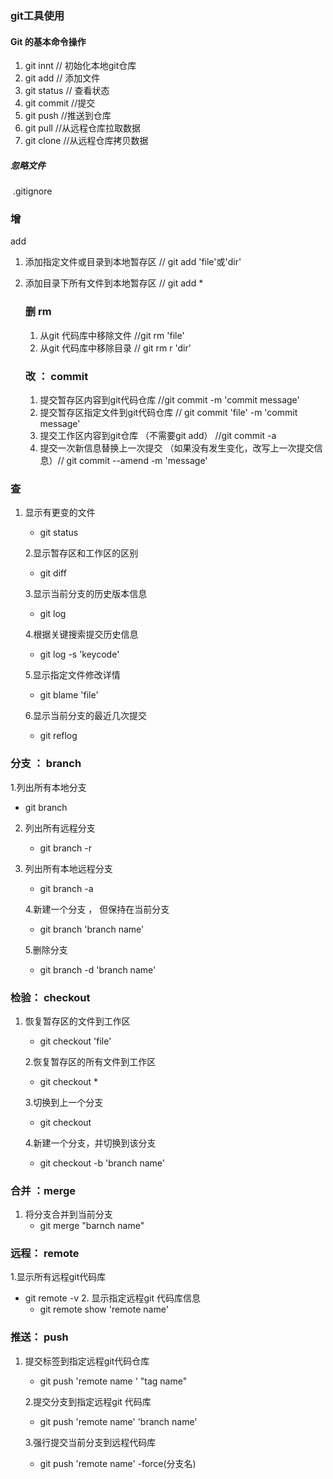 ### git工具使用



#### Git 的基本命令操作

1.  git innt // 初始化本地git仓库
2. git add <file> // 添加文件
3. git status // 查看状态
4. git commit //提交
5. git push  //推送到仓库
6. git pull   //从远程仓库拉取数据
7. git clone //从远程仓库拷贝数据

##### 忽略文件

​	.gitignore

### 增

 add

 1. 添加指定文件或目录到本地暂存区  // git add 'file'或'dir'

 2. 添加目录下所有文件到本地暂存区 // git add *

    ### 删 rm

    1. 从git 代码库中移除文件  //git rm 'file'
    2. 从git 代码库中移除目录 // git rm r 'dir'

    ### 改 ： commit

    1. 提交暂存区内容到git代码仓库 //git commit -m 'commit message'
    2. 提交暂存区指定文件到git代码仓库 // git commit 'file' -m 'commit message'
    3. 提交工作区内容到git仓库 （不需要git add） //git commit -a
    4. 提交一次新信息替换上一次提交 （如果没有发生变化，改写上一次提交信息）// git commit --amend -m 'message'

    

### 查

1. 显示有更变的文件 

   * git status

   2.显示暂存区和工作区的区别

   * git diff 

   3.显示当前分支的历史版本信息

   * git log 

   4.根据关键搜索提交历史信息

   * git log -s 'keycode'

   5.显示指定文件修改详情

   * git blame 'file'

   6.显示当前分支的最近几次提交

   * git reflog

### 分支 ： branch

1.列出所有本地分支

* git branch

2. 列出所有远程分支
   * git branch -r 

3. 列出所有本地远程分支

   * git branch -a

   4.新建一个分支 ， 但保持在当前分支

   * git branch 'branch name'

   5.删除分支

   * git branch -d 'branch name'

### 检验： checkout

  1. 恢复暂存区的文件到工作区

     * git checkout 'file'

     2.恢复暂存区的所有文件到工作区

     * git checkout *

     3.切换到上一个分支

     * git checkout 

     4.新建一个分支，并切换到该分支

     * git checkout -b 'branch name'

### 合并 ：merge

1. 将分支合并到当前分支
   * git merge "barnch name"

### 远程： remote

 1.显示所有远程git代码库

* git remote -v
  2. 显示指定远程git 代码库信息
     * git remote show 'remote name'

### 推送： push

 1. 提交标签到指定远程git代码仓库

    * git push 'remote name ' "tag name"

    2.提交分支到指定远程git 代码库

    * git push 'remote name' 'branch name'

    3.强行提交当前分支到远程代码库

    * git push 'remote name' -force(分支名)